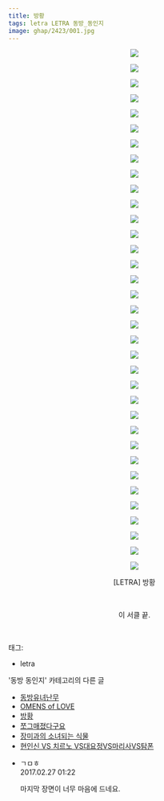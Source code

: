 ```yaml
---
title: 방황
tags: letra LETRA 동방_동인지
image: ghap/2423/001.jpg
---
```

<div class="article">
<p style="text-align: center; clear: none; float: none;"><img src="{{ site.nasurl }}/ghap/2423/001.jpg"/></p>
<p style="text-align: center; clear: none; float: none;"><img src="{{ site.nasurl }}/ghap/2423/002.jpg"/></p>
<p style="text-align: center; clear: none; float: none;"><img src="{{ site.nasurl }}/ghap/2423/003.jpg"/></p>
<p style="text-align: center; clear: none; float: none;"><img src="{{ site.nasurl }}/ghap/2423/004.jpg"/></p>
<p style="text-align: center; clear: none; float: none;"><img src="{{ site.nasurl }}/ghap/2423/005.jpg"/></p>
<p style="text-align: center; clear: none; float: none;"><img src="{{ site.nasurl }}/ghap/2423/006.jpg"/></p>
<p style="text-align: center; clear: none; float: none;"><img src="{{ site.nasurl }}/ghap/2423/007.jpg"/></p>
<p style="text-align: center; clear: none; float: none;"><img src="{{ site.nasurl }}/ghap/2423/008.jpg"/></p>
<p style="text-align: center; clear: none; float: none;"><img src="{{ site.nasurl }}/ghap/2423/009.jpg"/></p>
<p style="text-align: center; clear: none; float: none;"><img src="{{ site.nasurl }}/ghap/2423/010.jpg"/></p>
<p style="text-align: center; clear: none; float: none;"><img src="{{ site.nasurl }}/ghap/2423/011.jpg"/></p>
<p style="text-align: center; clear: none; float: none;"><img src="{{ site.nasurl }}/ghap/2423/012.jpg"/></p>
<p style="text-align: center; clear: none; float: none;"><img src="{{ site.nasurl }}/ghap/2423/013.jpg"/></p>
<p style="text-align: center; clear: none; float: none;"><img src="{{ site.nasurl }}/ghap/2423/014.jpg"/></p>
<p style="text-align: center; clear: none; float: none;"><img src="{{ site.nasurl }}/ghap/2423/015.jpg"/></p>
<p style="text-align: center; clear: none; float: none;"><img src="{{ site.nasurl }}/ghap/2423/016.jpg"/></p>
<p style="text-align: center; clear: none; float: none;"><img src="{{ site.nasurl }}/ghap/2423/017.jpg"/></p>
<p style="text-align: center; clear: none; float: none;"><img src="{{ site.nasurl }}/ghap/2423/018.jpg"/></p>
<p style="text-align: center; clear: none; float: none;"><img src="{{ site.nasurl }}/ghap/2423/019.jpg"/></p>
<p style="text-align: center; clear: none; float: none;"><img src="{{ site.nasurl }}/ghap/2423/020.jpg"/></p>
<p style="text-align: center; clear: none; float: none;"><img src="{{ site.nasurl }}/ghap/2423/021.jpg"/></p>
<p style="text-align: center; clear: none; float: none;"><img src="{{ site.nasurl }}/ghap/2423/022.jpg"/></p>
<p style="text-align: center; clear: none; float: none;"><img src="{{ site.nasurl }}/ghap/2423/023.jpg"/></p>
<p style="text-align: center; clear: none; float: none;"><img src="{{ site.nasurl }}/ghap/2423/024.jpg"/></p>
<p style="text-align: center; clear: none; float: none;"><img src="{{ site.nasurl }}/ghap/2423/025.jpg"/></p>
<p style="text-align: center; clear: none; float: none;"><img src="{{ site.nasurl }}/ghap/2423/026.jpg"/></p>
<p style="text-align: center; clear: none; float: none;"><img src="{{ site.nasurl }}/ghap/2423/027.jpg"/></p>
<p style="text-align: center; clear: none; float: none;"><img src="{{ site.nasurl }}/ghap/2423/028.jpg"/></p>
<p style="text-align: center; clear: none; float: none;"><img src="{{ site.nasurl }}/ghap/2423/029.jpg"/></p>
<p style="text-align: center; clear: none; float: none;"><img src="{{ site.nasurl }}/ghap/2423/030.jpg"/></p>
<p style="text-align: center; clear: none; float: none;"><img src="{{ site.nasurl }}/ghap/2423/031.jpg"/></p>
<p style="text-align: center; clear: none; float: none;"><img src="{{ site.nasurl }}/ghap/2423/032.jpg"/></p>
<p style="text-align: center; clear: none; float: none;"><img src="{{ site.nasurl }}/ghap/2423/033.jpg"/></p>
<p style="text-align: center; clear: none; float: none;"><img src="{{ site.nasurl }}/ghap/2423/034.jpg"/></p>
<p style="text-align: center; clear: none; float: none;"><img src="{{ site.nasurl }}/ghap/2423/035.jpg"/></p>
<p style="text-align: center; clear: none; float: none;">[LETRA] 방황</p>
<p style="text-align: center; clear: none; float: none;"><br/></p>
<p style="text-align: center; clear: none; float: none;">이 서클 끝.</p>
<p><br/></p>
</div><div class="tagTrail">
<p>태그: </p>
<ul>
<li>letra</li>
</ul>
</div><div class="another">
<p>'동방 동인지' 카테고리의 다른 글</p>
<ul>
<li><a href="/2016-10-03-ghap_2425">동방유녀난무</a></li>
<li><a href="/2016-10-03-ghap_2424">OMENS of LOVE</a></li>
<li><a href="/2016-10-03-ghap_2423">방황</a></li>
<li><a href="/2016-10-03-ghap_2422">쪼그매졌다구요</a></li>
<li><a href="/2016-10-03-ghap_2421">장미과의 소녀되는 식물</a></li>
<li><a href="/2016-10-03-ghap_2420">현인신 VS 치르노 VS대요정VS마리사VS탐폰</a></li>
</ul>
</div><div class="cb_module cb_fluid">
<div class="cb_wrt cb_profile">
<div class="comment">
<ul>
<li class="cb_thumb_off" id="comment14926417">
<div class="cb_comment_area">
<div class="cb_info_area">
<div class="cb_section">
<span class="cb_nick_name">ㄱㅁㅎ</span>
</div>
<div class="cb_section">
<span class="cb_date">2017.02.27 01:22 </span>
</div>
</div>
<div class="cb_dsc_comment">
<p class="cb_dsc">
											마지막 장면이 너무 마음에 드네요.
										</p>
</div>
</div></li>
</ul>
</div>
</div><!-- commentList close -->
</div>